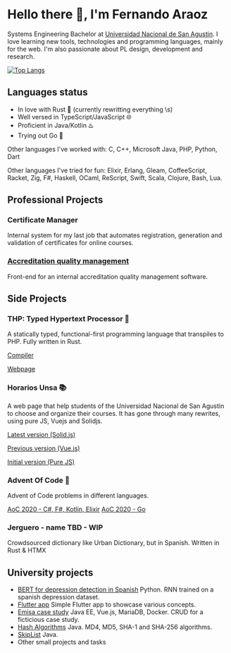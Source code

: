 # Hello there 👋, I'm Fernando Araoz

Systems Engineering Bachelor at [Universidad Nacional de San Agustin](https://www.unsa.edu.pe/en/).
I love learning new tools, technologies and programming languages, mainly for the web. I'm also passionate about PL design, development and research.

[![Top Langs](https://github-readme-stats.vercel.app/api/top-langs/?username=Araozu&exclude_repo=FinalIDSE&hide=javascript,c%23)](https://github.com/anuraghazra/github-readme-stats)

## Languages status

- In love with Rust 🦀 (currently rewritting everything \s)
- Well versed in TypeScript/JavaScript 🌐
- Proficient in Java/Kotlin ♨️
- Trying out Go 📨

Other languages I've worked with: C, C++, Microsoft Java, PHP, Python, Dart

Other languages I've tried for fun: Elixir, Erlang, Gleam, CoffeeScript, Racket,
Zig, F#, Haskell, OCaml, ReScript, Swift, Scala, Clojure, Bash, Lua.


## Professional Projects

### Certificate Manager

Internal system for my last job that automates registration, generation and validation of
certificates for online courses.

### [Accreditation quality management](https://github.com/Araozu/fac-psicologia-mirror)

Front-end for an internal accreditation quality management software.


## Side Projects

### THP: Typed Hypertext Processor 🧠

A statically typed, functional-first programming language that transpiles to PHP.
Fully written in Rust.

[Compiler](https://github.com/Araozu/thp-lang)

[Webpage](https://thp.araozu.dev)


### Horarios Unsa 📚

A web page that help students of the Universidad Nacional de San Agustin to choose and organize
their courses. It has gone through many rewrites, using pure JS, Vuejs and Solidjs.

[Latest version (Solid.js)](https://horarios-v3.araozu.dev)

[Previous version (Vue.js)](https://horarios-v2.araozu.dev)

[Initial version (Pure JS)](https://horarios-v1.araozu.dev)


### Advent Of Code 🎯

Advent of Code problems in different languages.

[AoC 2020 - C#, F#, Kotlin, Elixir](https://github.com/Araozu/AdventOfCode2020)
[AoC 2020 - Go](https://git.araozu.dev/fernando/advent-20)


### Jerguero - name TBD - WIP

Crowdsourced dictionary like Urban Dictionary, but in Spanish. Written in Rust & HTMX


## University projects

- [BERT for depression detection in Spanish](https://github.com/Araozu/tesis-pipeline) Python. RNN trained on a spanish depression dataset.
- [Flutter app](https://github.com/Araozu/ProyectoPE) Simple Flutter app to showcase various concepts.
- [Emisa case study](https://github.com/Araozu/emisa) Java EE, Vue.js, MariaDB, Docker. CRUD for a ficticious case study.
- [Hash Algorithms](https://github.com/Araozu/HashAlgorithms) Java. MD4, MD5, SHA-1 and SHA-256 algorithms.
- [SkipList](https://github.com/Araozu/SkipList) Java.
- Other small projects and tasks

